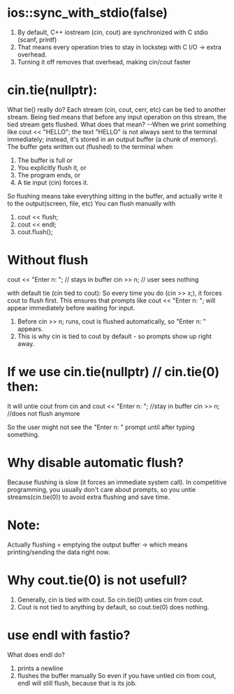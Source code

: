 # ios::sync_with_stdio(false) 
1. By default, C++ iostream (cin, cout) are synchronized with C stdio (scanf, printf)
2. That means every operation tries to stay in lockstep with C I/O -> extra overhead.
3. Turning it off removes that overhead, making cin/cout faster
# cin.tie(nullptr): 
What tie() really do? Each stream (cin, cout, cerr, etc) can be tied to another stream. Being tied means that before any input operation on this stream, the tied stream gets flushed. What does that mean?
--When we print something like cout << "HELLO"; the text "HELLO" is not always sent to the terminal immediately; instead, it's stored in an output buffer (a chunk of memory). The buffer gets written out (flushed) 
to the terminal when 
1. The buffer is full or
2. You explicitly flush it, or
3. The program ends, or
4. A tie input (cin) forces it.

So flushing means take everything sitting in the buffer, and actually write it to the output(screen, file, etc)
You can flush manually with
1. cout << flush;
2. cout << endl;
3. cout.flush();

# Without flush
cout << "Enter n: "; // stays in buffer
cin >> n; // user sees nothing

with default tie (cin tied to cout): 
So every time you do (cin >> x;), it forces cout to flush first. This ensures that prompts like cout << "Enter n: "; will appear immediately before waiting for input.
1. Before cin >> n; runs, cout is flushed automatically, so "Enter n: " appears.
2. This is why cin is tied to cout by default - so prompts show up right away.

# If we use cin.tie(nullptr) // cin.tie(0) then:
It will untie cout from cin and
cout << "Enter n: "; //stay in buffer
cin >> n; //does not flush anymore

So the user might not see the "Enter n: " prompt until after typing something.

# Why disable automatic flush?
Because flushing is slow (it forces an immediate system call).
In competitive programming, you usually don't care about prompts, so you untie streams(cin.tie(0)) to avoid extra flushing and save time. 

# Note: 
Actually flushing = emptying the output buffer -> which means printing/sending the data right now.

# Why cout.tie(0) is not usefull?
1. Generally, cin is tied with cout. So cin.tie(0) unties cin from cout.
2. Cout is not tied to anything by default, so cout.tie(0) does nothing.

# use endl with fastio?
What does endl do?
1. prints a newline
2. flushes the buffer manually
So even if you have untied cin from cout, endl will still flush, because that is its job.

